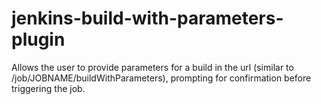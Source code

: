 jenkins-build-with-parameters-plugin
====================================

Allows the user to provide parameters for a build in the url (similar to /job/JOBNAME/buildWithParameters), prompting for confirmation before triggering the job.
